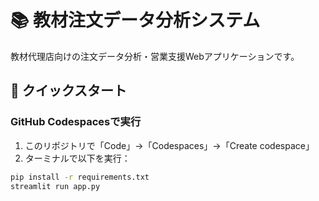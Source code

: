 # 📚 教材注文データ分析システム

教材代理店向けの注文データ分析・営業支援Webアプリケーションです。

## 🚀 クイックスタート

### GitHub Codespacesで実行
1. このリポジトリで「Code」→「Codespaces」→「Create codespace」
2. ターミナルで以下を実行：
```bash
pip install -r requirements.txt
streamlit run app.py
